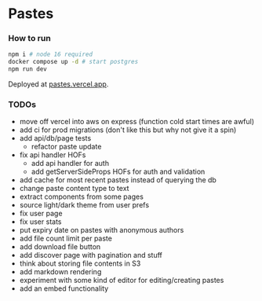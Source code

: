 # Pastes

### How to run
```bash
npm i # node 16 required
docker compose up -d # start postgres
npm run dev
```

Deployed at [pastes.vercel.app](https://pastes.vercel.app/).

### TODOs
- move off vercel into aws on express (function cold start times are awful)
- add ci for prod migrations (don't like this but why not give it a spin)
- add api/db/page tests
    - refactor paste update
- fix api handler HOFs
    - add api handler for auth
    - add getServerSideProps HOFs for auth and validation
- add cache for most recent pastes instead of querying the db
- change paste content type to text
- extract components from some pages
- source light/dark theme from user prefs
- fix user page
- fix user stats
- put expiry date on pastes with anonymous authors
- add file count limit per paste
- add download file button
- add discover page with pagination and stuff
- think about storing file contents in S3
- add markdown rendering
- experiment with some kind of editor for editing/creating pastes
- add an embed functionality
